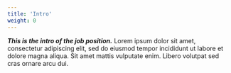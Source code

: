 ```yaml
---
title: 'Intro'
weight: 0
---
```


_**This is the intro of the job position.**_ Lorem ipsum dolor sit amet, consectetur adipiscing elit, sed do eiusmod tempor incididunt ut labore et dolore magna aliqua. Sit amet mattis vulputate enim. Libero volutpat sed cras ornare arcu dui.